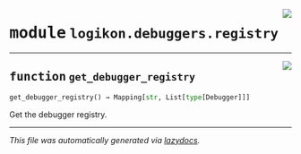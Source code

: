 <!-- markdownlint-disable -->

<a href="https://github.com/logikon-ai/logikon/blob/main/src/logikon/debuggers/registry.py#L0"><img align="right" style="float:right;" src="https://img.shields.io/badge/-source-cccccc?style=flat-square"></a>

# <kbd>module</kbd> `logikon.debuggers.registry`





---

<a href="https://github.com/logikon-ai/logikon/blob/main/src/logikon/debuggers/registry.py#L32"><img align="right" style="float:right;" src="https://img.shields.io/badge/-source-cccccc?style=flat-square"></a>

## <kbd>function</kbd> `get_debugger_registry`

```python
get_debugger_registry() → Mapping[str, List[type[Debugger]]]
```

Get the debugger registry. 




---

_This file was automatically generated via [lazydocs](https://github.com/ml-tooling/lazydocs)._
